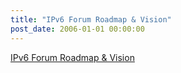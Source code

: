 ```yaml
---
title: "IPv6 Forum Roadmap & Vision"
post_date: 2006-01-01 00:00:00
---
```

[IPv6 Forum Roadmap & Vision](../docs/WWC_IPv6ForumRoadmapVision2010v6.pdf)
